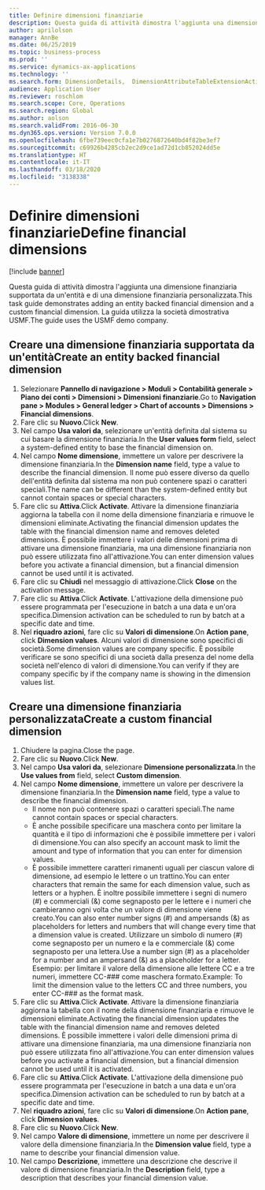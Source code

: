```yaml
---
title: Definire dimensioni finanziarie
description: Questa guida di attività dimostra l'aggiunta una dimensione finanziaria supportata da un'entità e di una dimensione finanziaria personalizzata.
author: aprilolson
manager: AnnBe
ms.date: 06/25/2019
ms.topic: business-process
ms.prod: ''
ms.service: dynamics-ax-applications
ms.technology: ''
ms.search.form: DimensionDetails,  DimensionAttributeTableExtensionActivate, DimensionValueDetails
audience: Application User
ms.reviewer: roschlom
ms.search.scope: Core, Operations
ms.search.region: Global
ms.author: aolson
ms.search.validFrom: 2016-06-30
ms.dyn365.ops.version: Version 7.0.0
ms.openlocfilehash: 6fbe739eec0cfa1e7b0276872640bd4f82be3ef7
ms.sourcegitcommit: c69926b4285cb2ec2d9ce1ad72d1cb852024dd5e
ms.translationtype: HT
ms.contentlocale: it-IT
ms.lasthandoff: 03/18/2020
ms.locfileid: "3138338"
---
```

# <a name="define-financial-dimensions"></a><span data-ttu-id="6bb01-103">Definire dimensioni finanziarie</span><span class="sxs-lookup"><span data-stu-id="6bb01-103">Define financial dimensions</span></span>

[!include [banner](../../includes/banner.md)]

<span data-ttu-id="6bb01-104">Questa guida di attività dimostra l'aggiunta una dimensione finanziaria supportata da un'entità e di una dimensione finanziaria personalizzata.</span><span class="sxs-lookup"><span data-stu-id="6bb01-104">This task guide demonstrates adding an entity backed financial dimension and a custom financial dimension.</span></span>  <span data-ttu-id="6bb01-105">La guida utilizza la società dimostrativa USMF.</span><span class="sxs-lookup"><span data-stu-id="6bb01-105">The guide uses the USMF demo company.</span></span>


## <a name="create-an-entity-backed-financial-dimension"></a><span data-ttu-id="6bb01-106">Creare una dimensione finanziaria supportata da un'entità</span><span class="sxs-lookup"><span data-stu-id="6bb01-106">Create an entity backed financial dimension</span></span>
1. <span data-ttu-id="6bb01-107">Selezionare **Pannello di navigazione > Moduli > Contabilità generale > Piano dei conti > Dimensioni > Dimensioni finanziarie**.</span><span class="sxs-lookup"><span data-stu-id="6bb01-107">Go to **Navigation pane > Modules > General ledger > Chart of accounts > Dimensions > Financial dimensions**.</span></span>
2. <span data-ttu-id="6bb01-108">Fare clic su **Nuovo**.</span><span class="sxs-lookup"><span data-stu-id="6bb01-108">Click **New**.</span></span>
3. <span data-ttu-id="6bb01-109">Nel campo **Usa valori da**, selezionare un'entità definita dal sistema su cui basare la dimensione finanziaria.</span><span class="sxs-lookup"><span data-stu-id="6bb01-109">In the **User values form** field, select a system-defined entity to base the financial dimension on.</span></span> 
4. <span data-ttu-id="6bb01-110">Nel campo **Nome dimensione**, immettere un valore per descrivere la dimensione finanziaria.</span><span class="sxs-lookup"><span data-stu-id="6bb01-110">In the **Dimension name** field, type a value to describe the financial dimension.</span></span> <span data-ttu-id="6bb01-111">Il nome può essere diverso da quello dell'entità definita dal sistema ma non può contenere spazi o caratteri speciali.</span><span class="sxs-lookup"><span data-stu-id="6bb01-111">The name can be different than the system-defined entity but cannot contain spaces or special characters.</span></span>
5. <span data-ttu-id="6bb01-112">Fare clic su **Attiva**.</span><span class="sxs-lookup"><span data-stu-id="6bb01-112">Click **Activate**.</span></span> <span data-ttu-id="6bb01-113">Attivare la dimensione finanziaria aggiorna la tabella con il nome della dimensione finanziaria e rimuove le dimensioni eliminate.</span><span class="sxs-lookup"><span data-stu-id="6bb01-113">Activating the financial dimension updates the table with the financial dimension name and removes deleted dimensions.</span></span> <span data-ttu-id="6bb01-114">È possibile immettere i valori delle dimensioni prima di attivare una dimensione finanziaria, ma una dimensione finanziaria non può essere utilizzata fino all'attivazione.</span><span class="sxs-lookup"><span data-stu-id="6bb01-114">You can enter dimension values before you activate a financial dimension, but a financial dimension cannot be used until it is activated.</span></span>  
6. <span data-ttu-id="6bb01-115">Fare clic su **Chiudi** nel messaggio di attivazione.</span><span class="sxs-lookup"><span data-stu-id="6bb01-115">Click **Close** on the activation message.</span></span>
7. <span data-ttu-id="6bb01-116">Fare clic su **Attiva**.</span><span class="sxs-lookup"><span data-stu-id="6bb01-116">Click **Activate**.</span></span> <span data-ttu-id="6bb01-117">L'attivazione della dimensione può essere programmata per l'esecuzione in batch a una data e un'ora specifica.</span><span class="sxs-lookup"><span data-stu-id="6bb01-117">Dimension activation can be scheduled to run by batch at a specific date and time.</span></span>  
8. <span data-ttu-id="6bb01-118">Nel **riquadro azioni**, fare clic su **Valori di dimensione**.</span><span class="sxs-lookup"><span data-stu-id="6bb01-118">On **Action pane**, click **Dimension values**.</span></span> <span data-ttu-id="6bb01-119">Alcuni valori di dimensione sono specifici di società.</span><span class="sxs-lookup"><span data-stu-id="6bb01-119">Some dimension values are company specific.</span></span> <span data-ttu-id="6bb01-120">È possibile verificare se sono specifici di una società dalla presenza del nome della società nell'elenco di valori di dimensione.</span><span class="sxs-lookup"><span data-stu-id="6bb01-120">You can verify if they are company specific by if the company name is showing in the dimension values list.</span></span>  

## <a name="create-a-custom-financial-dimension"></a><span data-ttu-id="6bb01-121">Creare una dimensione finanziaria personalizzata</span><span class="sxs-lookup"><span data-stu-id="6bb01-121">Create a custom financial dimension</span></span>
1. <span data-ttu-id="6bb01-122">Chiudere la pagina.</span><span class="sxs-lookup"><span data-stu-id="6bb01-122">Close the page.</span></span>
2. <span data-ttu-id="6bb01-123">Fare clic su **Nuovo**.</span><span class="sxs-lookup"><span data-stu-id="6bb01-123">Click **New**.</span></span>
3. <span data-ttu-id="6bb01-124">Nel campo **Usa valori da**, selezionare **Dimensione personalizzata**.</span><span class="sxs-lookup"><span data-stu-id="6bb01-124">In the **Use values from** field, select **Custom dimension**.</span></span>
4. <span data-ttu-id="6bb01-125">Nel campo **Nome dimensione**, immettere un valore per descrivere la dimensione finanziaria.</span><span class="sxs-lookup"><span data-stu-id="6bb01-125">In the **Dimension name** field, type a value to describe the financial dimension.</span></span>
    - <span data-ttu-id="6bb01-126">Il nome non può contenere spazi o caratteri speciali.</span><span class="sxs-lookup"><span data-stu-id="6bb01-126">The name cannot contain spaces or special characters.</span></span>  
    - <span data-ttu-id="6bb01-127">È anche possibile specificare una maschera conto per limitare la quantità e il tipo di informazioni che è possibile immettere per i valori di dimensione.</span><span class="sxs-lookup"><span data-stu-id="6bb01-127">You can also specify an account mask to limit the amount and type of information that you can enter for dimension values.</span></span>   
    - <span data-ttu-id="6bb01-128">È possibile immettere caratteri rimanenti uguali per ciascun valore di dimensione, ad esempio le lettere o un trattino.</span><span class="sxs-lookup"><span data-stu-id="6bb01-128">You can enter characters that remain the same for each dimension value, such as letters or a hyphen.</span></span> <span data-ttu-id="6bb01-129">È inoltre possibile immettere i segni di numero (#) e commerciali (&) come segnaposto per le lettere e i numeri che cambieranno ogni volta che un valore di dimensione viene creato.</span><span class="sxs-lookup"><span data-stu-id="6bb01-129">You can also enter number signs (#) and ampersands (&) as placeholders for letters and numbers that will change every time that a dimension value is created.</span></span> <span data-ttu-id="6bb01-130">Utilizzare un simbolo di numero (#) come segnaposto per un numero e la e commerciale (&) come segnaposto per una lettera.</span><span class="sxs-lookup"><span data-stu-id="6bb01-130">Use a number sign (#) as a placeholder for a number and an ampersand (&) as a placeholder for a letter.</span></span>  <span data-ttu-id="6bb01-131">Esempio: per limitare il valore della dimensione alle lettere CC e a tre numeri, immettere CC-### come maschera formato.</span><span class="sxs-lookup"><span data-stu-id="6bb01-131">Example: To limit the dimension value to the letters CC and three numbers, you enter CC-### as the format mask.</span></span>  
5. <span data-ttu-id="6bb01-132">Fare clic su **Attiva**.</span><span class="sxs-lookup"><span data-stu-id="6bb01-132">Click **Activate**.</span></span> <span data-ttu-id="6bb01-133">Attivare la dimensione finanziaria aggiorna la tabella con il nome della dimensione finanziaria e rimuove le dimensioni eliminate.</span><span class="sxs-lookup"><span data-stu-id="6bb01-133">Activating the financial dimension updates the table with the financial dimension name and removes deleted dimensions.</span></span> <span data-ttu-id="6bb01-134">È possibile immettere i valori delle dimensioni prima di attivare una dimensione finanziaria, ma una dimensione finanziaria non può essere utilizzata fino all'attivazione.</span><span class="sxs-lookup"><span data-stu-id="6bb01-134">You can enter dimension values before you activate a financial dimension, but a financial dimension cannot be used until it is activated.</span></span>     
6. <span data-ttu-id="6bb01-135">Fare clic su **Attiva**.</span><span class="sxs-lookup"><span data-stu-id="6bb01-135">Click **Activate**.</span></span> <span data-ttu-id="6bb01-136">L'attivazione della dimensione può essere programmata per l'esecuzione in batch a una data e un'ora specifica.</span><span class="sxs-lookup"><span data-stu-id="6bb01-136">Dimension activation can be scheduled to run by batch at a specific date and time.</span></span>      
7. <span data-ttu-id="6bb01-137">Nel **riquadro azioni**, fare clic su **Valori di dimensione**.</span><span class="sxs-lookup"><span data-stu-id="6bb01-137">On **Action pane**, click **Dimension values**.</span></span>
8. <span data-ttu-id="6bb01-138">Fare clic su **Nuovo**.</span><span class="sxs-lookup"><span data-stu-id="6bb01-138">Click **New**.</span></span>
9. <span data-ttu-id="6bb01-139">Nel campo **Valore di dimensione**, immettere un nome per descrivere il valore della dimensione finanziaria.</span><span class="sxs-lookup"><span data-stu-id="6bb01-139">In the **Dimension value** field, type a name to describe your financial dimension value.</span></span>
10. <span data-ttu-id="6bb01-140">Nel campo **Descrizione**, immettere una descrizione che descrive il valore di dimensione finanziaria.</span><span class="sxs-lookup"><span data-stu-id="6bb01-140">In the **Description** field, type a description that describes your financial dimension value.</span></span>

